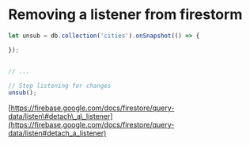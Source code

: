 # Removing a listener from firestorm

```javascript
let unsub = db.collection('cities').onSnapshot(() => {

});


// ...

// Stop listening for changes
unsub();
```

[https://firebase.google.com/docs/firestore/query-data/listen\#detach\_a\_listener](https://firebase.google.com/docs/firestore/query-data/listen#detach_a_listener)

